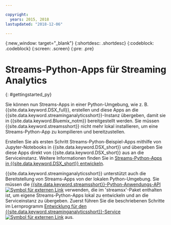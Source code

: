 ```yaml
---

copyright:
  years: 2015, 2018
lastupdated: "2018-12-06"

---
```


<!-- Attribute definitions -->
{:new_window: target="_blank"}
{:shortdesc: .shortdesc}
{:codeblock: .codeblock}
{:screen: .screen}
{:pre: .pre}

# Streams-Python-Apps für Streaming Analytics
{: #gettingstarted_py}

Sie können nun Streams-Apps in einer Python-Umgebung, wie z. B. {{site.data.keyword.DSX_full}}, erstellen und diese Apps an die {{site.data.keyword.streaminganalyticsshort}}-Instanz übergeben, damit sie in {{site.data.keyword.Bluemix_notm}} bereitgestellt werden. Sie müssen {{site.data.keyword.streamsshort}} nicht mehr lokal installieren, um eine Streams-Python-App zu kompilieren und bereitzustellen.

Erstellen Sie als ersten Schritt Streams-Python-Beispiel-Apps mithilfe von Jupyter-Notebooks in {{site.data.keyword.DSX_short}} und übergeben Sie diese Apps direkt von {{site.data.keyword.DSX_short}} aus an die Serviceinstanz. Weitere Informationen finden Sie in [Streams-Python-Apps in {{site.data.keyword.DSX_short}} entwickeln](/docs/services/StreamingAnalytics/t_develop_apps_python.html#t_develop_python_dsx).

{{site.data.keyword.streaminganalyticsshort}} unterstützt auch die Bereitstellung von Streams-Apps von der lokalen Python-Umgebung. Sie müssen die [{{site.data.keyword.streamsshort}}-Python-Anwendungs-API ![Symbol für externen Link](../../icons/launch-glyph.svg "Symbol für externen Link")](http://ibmstreams.github.io/streamsx.documentation/docs/python/python-appapi-devguide/#50-api-features) verwenden, die im 'streamsx'-Paket enthalten ist, um eigene Streams-Python-Apps lokal zu entwickeln und an die Serviceinstanz zu übergeben. Zuerst führen Sie die beschriebenen Schritte im Lernprogramm [Entwicklung für den {{site.data.keyword.streaminganalyticsshort}}-Service ![Symbol für externen Link](../../icons/launch-glyph.svg "Symbol für externen Link")](http://ibmstreams.github.io/streamsx.documentation/docs/python/1.6/python-appapi-devguide-2a/index.html) aus.
